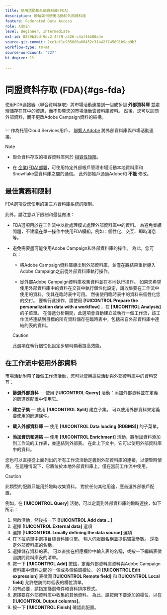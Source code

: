 ```yaml
---
title: 使用活動和外部資料庫(FDA)
description: 瞭解如何使用活動和外部資料庫
feature: Federated Data Access
role: Admin
level: Beginner, Intermediate
exl-id: 0259b3bd-9dc2-44f9-a426-c4af46b00a4e
source-git-commit: 2ce1ef1e935080a66452c31442f745891b9ab9b3
workflow-type: tm+mt
source-wordcount: '727'
ht-degree: 1%

---
```


# 同盟資料存取 (FDA){#gs-fda}

使用FDA連接器（聯合資料存取）將市場活動連接到一個或多個 **外部資料庫** 並處理儲存在其中的資訊，而不影響您的市場活動雲資料庫資料。 然後，您可以訪問外部資料，而不更改Adobe Campaign資料的結構。

![](../assets/do-not-localize/speech.png)   作為托管Cloud Services用戶， [聯繫人Adobe](../start/campaign-faq.md#support) 將外部資料庫與市場活動連接。


>[!NOTE]
>
>* 聯合資料存取的相容資料庫列於 [相容性矩陣](../start/compatibility-matrix.md)。
>
>* 在 [企業(FDA)部署](../architecture/enterprise-deployment.md)，可使用特定外部帳戶管理市場活動本地資料庫和Snowflake雲資料庫之間的通信。 此外部帳戶通過Adobe和 **不能** 修改。
>



## 最佳實務和限制

FDA選項受您使用的第三方資料庫系統的限制。

此外，請注意以下限制和最佳做法：

* FDA選項用於在工作流中以批處理模式處理外部資料庫中的資料。 為避免業績問題，不建議在單一操作中使用FDA模組，例如：個性化、交互、即時消息等。

* 避免需要盡可能使用Adobe Campaign和外部資料庫的操作。 為此，您可以：

   * 將Adobe Campaign資料庫導出到外部資料庫，並僅在將結果重新導入Adobe Campaign之前從外部資料庫執行操作。

   * 從外部Adobe Campaign資料庫收集資料並在本地執行操作。
   如果您希望使用外部資料庫中的資料在交貨中執行個性化設定，請收集要在工作流中使用的資料，使其在臨時表中可用。 然後使用臨時表中的資料來個性化您的交付。 要執行此操作，請使用 **[!UICONTROL Prepare the personalization data with a workflow]** ，在 **[!UICONTROL Analysis]** 的子菜單。 在傳遞分析期間，此選項會自動建立並執行一個工作流，該工作流將連結到目標的所有資料儲存在臨時表中，包括來自外部資料庫中連結的表的資料。

   >[!CAUTION]
   >
   >此選項在執行個性化設定步驟時顯著提高效能。


## 在工作流中使用外部資料

市場活動附帶了幾個工作流活動，您可以使用這些活動與外部資料庫中的資料交互：

* **篩選外部資料**  — 使用 **[!UICONTROL Query]** 活動：添加外部資料並在定義的篩選器配置中使用它。

* **建立子集**  — 使用 **[!UICONTROL Split]** 建立子集。 可以使用外部資料來定義要使用的篩選條件。

* **載入外部資料庫**  — 使用 **[!UICONTROL Data loading (RDBMS)]** 的子菜單。

* **添加資訊和連結**  — 使用 **[!UICONTROL Enrichment]** 活動，將附加資料添加到工作流的工作表，並連結到外部表。 在此上下文中，它可以使用外部資料庫中的資料。

您也可以直接從上面列出的所有工作流活動定義到外部資料庫的連接，以便暫時使用。 在這種情況下，它將位於本地外部資料庫上，僅在當前工作流中使用。

>[!CAUTION]
>
>此類型的配置只能用於臨時收集資料。 對於任何其他用途，應首選外部帳戶配置。

例如，在 **[!UICONTROL Query]** 活動，可以定義到外部資料庫的臨時連接，如下所示：

1. 開啟活動，然後按一下 **[!UICONTROL Add data...]**
1. 選擇 **[!UICONTROL External data]** 選項
1. 選擇 **[!UICONTROL Locally defining the data source]** 選項
1. 在下拉清單中選擇目標資料庫引擎。 輸入伺服器名稱並提供驗證參數。 還指定外部資料庫的名稱。
1. 選擇儲存資料的表。 可以直接在相應欄位中輸入表的名稱，或按一下編輯表徵圖訪問資料庫表的清單。
1. 按一下 **[!UICONTROL Add]** 按鈕，定義外部資料庫資料與Adobe Campaign資料庫中資料之間的一個或多個協調欄位。 的 **[!UICONTROL Edit expression]** 表徵圖 **[!UICONTROL Remote field]** 和 **[!UICONTROL Local field]** 允許您訪問每個表的欄位清單。
1. 如有必要，請指定篩選條件和資料排序模式。
1. 選擇要在外部資料庫中收集的其他資料。 為此，請按兩下要添加的欄位，以在 **[!UICONTROL Output columns]**。
1. 按一下 **[!UICONTROL Finish]** 確認此配置。

